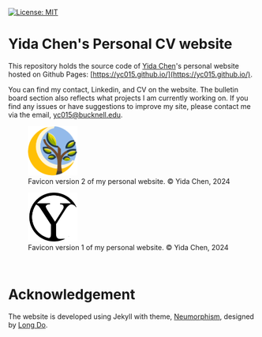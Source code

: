 [![License: MIT](https://img.shields.io/badge/License-MIT-brightgreen.svg)](https://opensource.org/licenses/MIT)

# Yida Chen's Personal CV website
This repository holds the source code of [Yida Chen](https://github.com/yc015)'s personal website hosted on Github Pages: [https://yc015.github.io/](https://yc015.github.io/). 

You can find my contact, Linkedin, and CV on the website. The bulletin board section also reflects what projects I am currently working on. If you find any issues or have suggestions to improve my site, please contact me via the email, <yc015@bucknell.edu>.


<figure class="image">
    <img src="assets/favicon/favicon.png" width="100" height="" />
    <figcaption>Favicon version 2 of my personal website. &copy Yida Chen, 2024 </figcaption>
</figure>

<figure class="image">
    <img src="assets/favicon/favicon_v1/favicon.png" width="100" height="" />
    <figcaption>Favicon version 1 of my personal website. &copy Yida Chen, 2024 </figcaption>
</figure>
<br>

# Acknowledgement
The website is developed using Jekyll with theme, [Neumorphism](https://github.com/longpdo/neumorphism), designed by [Long Do](https://github.com/longpdo).